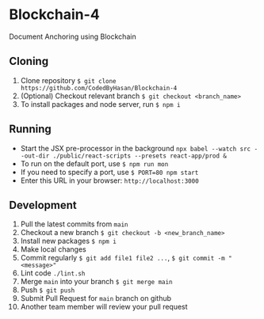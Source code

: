 # Blockchain-4
 Document Anchoring using Blockchain

## Cloning
 1. Clone repository `$ git clone https://github.com/CodedByHasan/Blockchain-4`
 2. (Optional) Checkout relevant branch `$ git checkout <branch_name>`
 3. To install packages and node server, run `$ npm i`

## Running
 - Start the JSX pre-processor in the background `npx babel --watch src --out-dir ./public/react-scripts --presets react-app/prod &`
 - To run on the default port, use `$ npm run mon`
 - If you need to specify a port, use `$ PORT=80 npm start`
 - Enter this URL in your browser: `http://localhost:3000`

## Development
 1. Pull the latest commits from `main`
 2. Checkout a new branch `$ git checkout -b <new_branch_name>`
 3. Install new packages `$ npm i`
 4. Make local changes
 5. Commit regularly `$ git add file1 file2 ...`, `$ git commit -m "<message>"`
 6. Lint code `./lint.sh`
 7. Merge `main` into your branch `$ git merge main`
 8. Push `$ git push`
 9. Submit Pull Request for `main` branch on github
 10. Another team member will review your pull request
